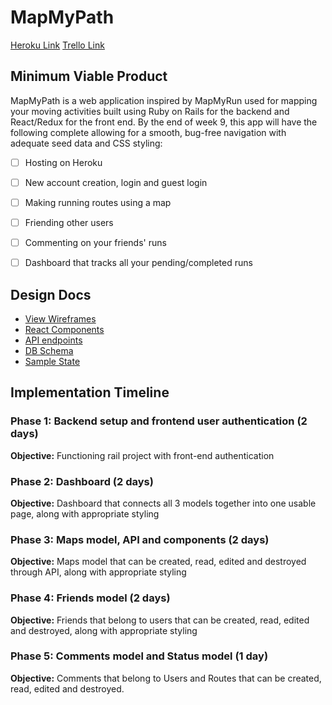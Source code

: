 # MapMyPath

[Heroku Link][heroku]
[Trello Link][trello]

[heroku]: https://map-my-path.herokuapp.com/
[trello]: https://trello.com/b/CvrGYg5n

## Minimum Viable Product

MapMyPath is a web application inspired by MapMyRun used for mapping
your moving activities built using Ruby on Rails for the backend and
React/Redux for the front end. By the end of week 9, this app will
have the following complete allowing for a smooth, bug-free navigation with
adequate seed data and CSS styling:

- [ ] Hosting on Heroku
- [ ] New account creation, login and guest login
- [ ] Making running routes using a map
- [ ] Friending other users
- [ ] Commenting on your friends' runs
- [ ] Dashboard that tracks all your pending/completed runs



## Design Docs

* [View Wireframes][wireframes]
* [React Components][components]
* [API endpoints][api-points]
* [DB Schema][schema]
* [Sample State][sample-state]

[wireframes]: wireframes
[components]: component-hierarchy.md
[api-points]: api-endpoints.md
[schema]: schema.md
[sample-state]: sample-state.md

## Implementation Timeline

### Phase 1: Backend setup and frontend user authentication (2 days)

**Objective:** Functioning rail project with front-end authentication

### Phase 2: Dashboard (2 days)

**Objective:** Dashboard that connects all 3 models together into one usable page, along with appropriate styling

### Phase 3: Maps model, API and components (2 days)

**Objective:** Maps model that can be created, read, edited and destroyed through API, along with appropriate styling

### Phase 4: Friends model (2 days)

**Objective:** Friends that belong to users that can be created, read, edited and destroyed, along with appropriate styling

### Phase 5: Comments model and Status model (1 day)

**Objective:** Comments that belong to Users and Routes that can be created, read, edited and destroyed.
